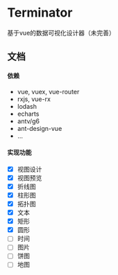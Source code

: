 # Terminator
基于vue的数据可视化设计器（未完善）

## 文档

#### 依赖
* vue, vuex, vue-router
* rxjs, vue-rx
* lodash
* echarts
* antv/g6
* ant-design-vue
* ...

#### 实现功能
- [x] 视图设计
- [x] 视图预览
- [x] 折线图
- [x] 柱形图
- [x] 拓扑图
- [x] 文本
- [x] 矩形
- [x] 圆形
- [ ] 时间
- [ ] 图片
- [ ] 饼图
- [ ] 地图
